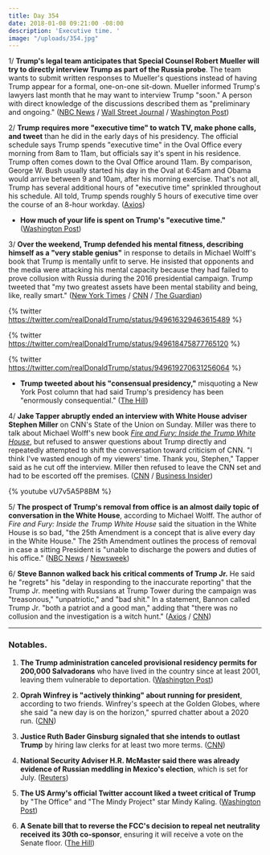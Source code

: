 ```yaml
---
title: Day 354
date: 2018-01-08 09:21:00 -08:00
description: 'Executive time. '
image: "/uploads/354.jpg"
---
```


1/ **Trump's legal team anticipates that Special Counsel Robert Mueller will try to directly interview Trump as part of the Russia probe**. The team wants to submit written responses to Mueller's questions instead of having Trump appear for a formal, one-on-one sit-down. Mueller informed Trump's lawyers last month that he may want to interview Trump "soon." A person with direct knowledge of the discussions described them as "preliminary and ongoing." ([NBC News](https://www.nbcnews.com/politics/donald-trump/initial-talks-underway-about-trump-interview-mueller-russia-probe-n835506) / [Wall Street Journal](https://www.wsj.com/articles/special-counsel-mueller-weighs-seeking-interview-with-trump-1515445766) / [Washington Post](https://www.washingtonpost.com/politics/mueller-indicates-he-will-likely-seek-interview-with-trump/2018/01/08/86100bb2-f473-11e7-beb6-c8d48830c54d_story.html))

2/ **Trump requires more "executive time" to watch TV, make phone calls, and tweet** than he did in the early days of his presidency. The official schedule says Trump spends "executive time" in the Oval Office every morning from 8am to 11am, but officials say it's spent in his residence. Trump often comes down to the Oval Office around 11am. By comparison, George W. Bush usually started his day in the Oval at 6:45am and Obama would arrive between 9 and 10am, after his morning exercise. That's not all, Trump has several additional hours of "executive time" sprinkled throughout his schedule. All told, Trump spends roughly 5 hours of executive time over the course of an 8-hour workday. ([Axios](https://www.axios.com/scoop-trumps-secret-shrinking-schedule-1515364904-ab76374a-6252-4570-a804-942b3f851840.html))

* **How much of your life is spent on Trump's "executive time."** ([Washington Post](https://www.washingtonpost.com/news/politics/wp/2018/01/08/allow-us-to-figure-out-just-how-much-of-your-life-is-spent-on-trumps-executive-time/))

3/ **Over the weekend, Trump defended his mental fitness, describing himself as a "very stable genius"** in response to details in Michael Wolff's book that Trump is mentally unfit to serve. He insisted that opponents and the media were attacking his mental capacity because they had failed to prove collusion with Russia during the 2016 presidential campaign. Trump tweeted that "my two greatest assets have been mental stability and being, like, really smart." ([New York Times](https://www.nytimes.com/2018/01/06/us/politics/trump-genius-mental-health.html) / [CNN](https://www.cnn.com/2018/01/06/politics/donald-trump-white-house-fitness-very-stable-genius/index.html) / [The Guardian](https://www.theguardian.com/us-news/2018/jan/06/donald-trump-tweets-mental-stability-fire-and-fury-michael-wolff))

{% twitter https://twitter.com/realDonaldTrump/status/949616329463615489 %}

{% twitter https://twitter.com/realDonaldTrump/status/949618475877765120 %}

{% twitter https://twitter.com/realDonaldTrump/status/949619270631256064 %}

* **Trump tweeted about his "consensual presidency,"** misquoting a New York Post column that had said Trump's presidency has been "enormously consequential." ([The Hill](http://thehill.com/homenews/administration/367860-trump-misquotes-ny-post-column-touts-his-consensual-presidency))

4/ **Jake Tapper abruptly ended an interview with White House adviser Stephen Miller** on CNN's State of the Union on Sunday. Miller was there to talk about Michael Wolff's new book *[Fire and Fury: Inside the Trump White House](https://www.amazon.com/Fire-Fury-Inside-Trump-White/dp/1250158060/ref=as_li_ss_tl?_encoding=UTF8&qid=&sr=&linkCode=ll1&tag=wtfjht-20&linkId=a1dbc9cbfb375d2d077e83713d4741c2)*, but refused to answer questions about Trump directly and repeatedly attempted to shift the conversation toward criticism of CNN. "I think I've wasted enough of my viewers' time. Thank you, Stephen," Tapper said as he cut off the interview. Miller then refused to leave the CNN set and had to be escorted off the premises. ([CNN](http://www.cnn.com/videos/politics/2018/01/07/white-house-adviser-stephen-miller-full-interview-sotu.cnn) / [Business Insider](http://www.businessinsider.com/stephen-miller-escorted-off-cnn-2018-1))

{% youtube vU7v5A5P8BM %}

5/ **The prospect of Trump's removal from office is an almost daily topic of conversation in the White House**, according to Michael Wolff. The author of *Fire and Fury: Inside the Trump White House* said the situation in the White House is so bad, "the 25th Amendment is a concept that is alive every day in the White House." The 25th Amendment outlines the process of removal in case a sitting President is "unable to discharge the powers and duties of his office." ([NBC News](https://www.nbcnews.com/meet-the-press/video/wolff-25th-amendment-is-discussed-in-the-white-house-every-day-1131274819537) / [Newsweek](http://www.newsweek.com/michael-wolff-says-trumps-white-house-bad-25th-amendment-mentioned-every-day-773340))

6/ **Steve Bannon walked back his critical comments of Trump Jr.** He said he "regrets" his "delay in responding to the inaccurate reporting" that the Trump Jr. meeting with Russians at Trump Tower during the campaign was "treasonous," "unpatriotic," and "bad shit." In a statement, Bannon called Trump Jr. "both a patriot and a good man," adding that "there was no collusion and the investigation is a witch hunt." ([Axios](https://www.axios.com/scoop-bannon-sends-regret-to-trump-1515329924-dbfe9439-59e0-4773-8d3d-079e5ee2b493.html) / [CNN](https://www.cnn.com/2018/01/07/politics/donald-trump-steve-bannon/index.html))

---

### Notables.

1. **The Trump administration canceled provisional residency permits for 200,000 Salvadorans** who have lived in the country since at least 2001, leaving them vulnerable to deportation. ([Washington Post](https://www.washingtonpost.com/world/national-security/trump-administration-to-end-provisional-residency-for-200000-salvadorans/2018/01/08/badfde90-f481-11e7-beb6-c8d48830c54d_story.html))

2. **Oprah Winfrey is "actively thinking" about running for president**, according to two friends. Winfrey's speech at the Golden Globes, where she said "a new day is on the horizon," spurred chatter about a 2020 run. ([CNN](http://money.cnn.com/2018/01/08/media/oprah-golden-globes/index.html))

3. **Justice Ruth Bader Ginsburg signaled that she intends to outlast Trump** by hiring law clerks for at least two more terms. ([CNN](https://www.cnn.com/2018/01/08/politics/ruth-bader-ginsburg-2020/index.html))

4. **National Security Adviser H.R. McMaster said there was already evidence of Russian meddling in Mexico's election**, which is set for July. ([Reuters](https://www.reuters.com/article/us-mexico-russia-usa/russia-meddling-in-mexican-election-white-house-aide-mcmaster-idUSKBN1EW0UD))

5. **The US Army's official Twitter account liked a tweet critical of Trump** by "The Office" and "The Mindy Project" star Mindy Kaling. ([Washington Post](https://www.washingtonpost.com/news/checkpoint/wp/2018/01/08/the-military-cant-stop-accidentally-undermining-trump-on-twitter/))

6. **A Senate bill that to reverse the FCC's decision to repeal net neutrality received its 30th co-sponsor**, ensuring it will receive a vote on the Senate floor. ([The Hill](http://thehill.com/policy/technology/367929-senate-bill-to-reverse-net-neutrality-repeal-wins-30th-co-sponsor-ensuring))